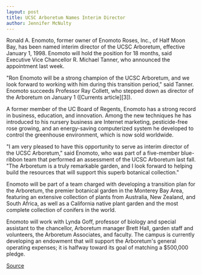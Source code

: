 ```yaml
---
layout: post
title: UCSC Arboretum Names Interim Director
author: Jennifer McNulty
---
```


Ronald A. Enomoto, former owner of Enomoto Roses, Inc., of Half Moon Bay, has been named interim director of the UCSC Arboretum, effective January 1, 1998. Enomoto will hold the position for 18 months, said Executive Vice Chancellor R. Michael Tanner, who announced the appointment last week.

"Ron Enomoto will be a strong champion of the UCSC Arboretum, and we look forward to working with him during this transition period," said Tanner. Enomoto succeeds Professor Ray Collett, who stepped down as director of the Arboretum on January 1 ([Currents article][3]).

A former member of the UC Board of Regents, Enomoto has a strong record in business, education, and innovation. Among the new techniques he has introduced to his nursery business are Internet marketing, pesticide-free rose growing, and an energy-saving computerized system he developed to control the greenhouse environment, which is now sold worldwide.

"I am very pleased to have this opportunity to serve as interim director of the UCSC Arboretum," said Enomoto, who was part of a five-member blue-ribbon team that performed an assessment of the UCSC Arboretum last fall. "The Arboretum is a truly remarkable garden, and I look forward to helping build the resources that will support this superb botanical collection."

Enomoto will be part of a team charged with developing a transition plan for the Arboretum, the premier botanical garden in the Monterey Bay Area, featuring an extensive collection of plants from Australia, New Zealand, and South Africa, as well as a California native plant garden and the most complete collection of conifers in the world.

Enomoto will work with Lynda Goff, professor of biology and special assistant to the chancellor, Arboretum manager Brett Hall, garden staff and volunteers, the Arboretum Associates, and faculty. The campus is currently developing an endowment that will support the Arboretum's general operating expenses; it is halfway toward its goal of matching a $500,000 pledge.

[Source](http://www1.ucsc.edu/oncampus/currents/97-98/01-26/arboretum.htm "Permalink to Arboretum names interim director: 01-26-98")
